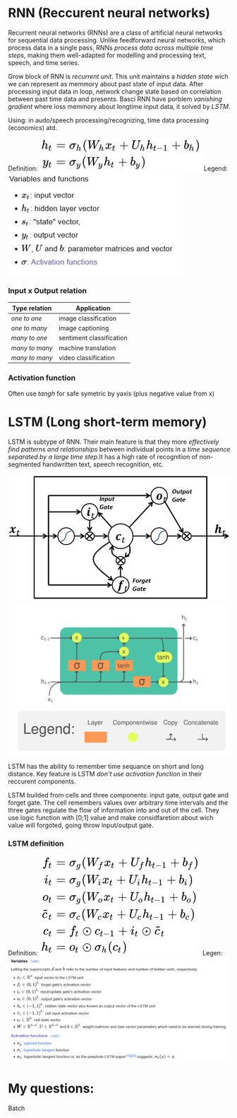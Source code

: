 # RNN (Reccurent neural networks)
Recurrent neural networks (RNNs) are a class of artificial neural networks for sequential data processing. Unlike feedforward neural networks, which process data in a single pass, RNNs *process data across multiple time steps*, making them well-adapted for modelling and processing text, speech, and time series.

Grow block of RNN is *recurrent unit*. This unit maintains a *hidden state* wich we can represent as memmory about past state of input data. After processing input data in loop, network change state based on correlation between past time data and presents.
Basci RNN have porblem *vanishing gradient* where loss memmory about longtime input data, it solved by *LSTM*.

Using: in audo/speech processing/recognizing, time data processing (economics) atd.


Definition:
![DefinitionOfRNN](img/RNN1.svg)
Legend:
![LegendOfDefinitionOfRNN](img/RNN2.png)

### Input x Output relation
|Type relation|Application|
|-------------|-----------|
|*one to one*|image classification|
|*one to many*|image captioning|
|*many to one*|sentiment classification|
|*many to many*|machine translation|
|*many to many*|video classification|
### Activation function
Often use *tangh* for safe symetric by yaxis (plus negative value from x)


# LSTM (Long short-term memory)
LSTM is subtype of RNN. Their main feature is that they more *effectively find patterns and relationships* between individual points in a *time sequence separated by a large time step*.It has a high rate of recognition of non-segmented handwritten text, speech recognition, etc.

![LSTM](img/LSTM.png)
![LSTM_Cell](img/LSTM_Cell.svg.png)

LSTM has the ability to remember time sequance on short and long distance. Key feature is LSTM *don't use activation function* in their reccurent components.

LSTM builded from cells and three components: input gate, output gate and forget gate. The cell remembers values over arbitrary time intervals and the three gates regulate the flow of information into and out of the cell. They use logic function with [0;1] value and make considfaretion about wich value will forgoted, going throw input/output gate.

### LSTM definition
Definition:
![DefinitionOfLSTM](img/LSTMDefinition.svg)
Legen:
![LegendOfDefinitionOfRNN](img/LSTMLegendOfDefinition.png)

# My questions:
Batch